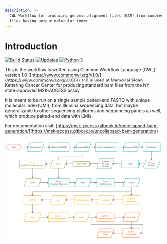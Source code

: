 ```yaml
---
description: >-
  CWL Workflow for producing genomic alignment files (BAM) from compressed FASTQ
  files having unique molecular index
---
```


# Introduction

[![Build Status](https://travis-ci.com/msk-access/uncollapsed_bam_generation.svg?branch=master)](https://travis-ci.com/msk-access/uncollapsed_bam_generation) [![Updates](https://pyup.io/repos/github/msk-access/uncollapsed_bam_generation/shield.svg)](https://pyup.io/repos/github/msk-access/uncollapsed_bam_generation/) [![Python 3](https://pyup.io/repos/github/msk-access/uncollapsed_bam_generation/python-3-shield.svg)](https://pyup.io/repos/github/msk-access/uncollapsed_bam_generation/)

This is the workflow is written using Common Workflow Language \(CWL\) version 1.0 \([https://www.commonwl.org/v1.0/](https://www.commonwl.org/v1.0/)\) and is used at Memorial Sloan Kettering Cancer Center for producing standard bam files from the NY state-approved MSK-ACCESS assay.

It is meant to be run on a single sample paired-end FASTQ with unique molecular index\(UMI\), from Illumina sequencing data, but maybe generalizable to other sequencing platforms and sequencing panels as well, which produce paired-end data with UMIs.

For documentation visit: [https://msk-access.gitbook.io/uncollapsed-bam-generation/](https://msk-access.gitbook.io/uncollapsed-bam-generation/)

![Workflow - Overview](.gitbook/assets/uncollapsed_bam_generation.png)

